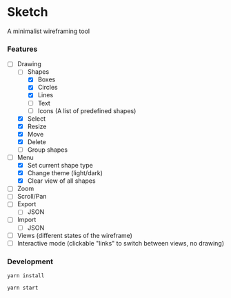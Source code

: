# Sketch
A minimalist wireframing tool

### Features
  * [ ] Drawing
    * [ ] Shapes
      * [x] Boxes
      * [x] Circles
      * [x] Lines
      * [ ] Text
      * [ ] Icons (A list of predefined shapes)
    * [x] Select
    * [x] Resize
    * [x] Move
    * [x] Delete
    * [ ] Group shapes
  * [ ] Menu
    * [x] Set current shape type
    * [x] Change theme (light/dark)
    * [x] Clear view of all shapes
  * [ ] Zoom
  * [ ] Scroll/Pan
  * [ ] Export
    * [ ] JSON
  * [ ] Import
    * [ ] JSON
  * [ ] Views (different states of the wireframe)
  * [ ] Interactive mode (clickable "links" to switch between views, no drawing)

### Development
`yarn install`

`yarn start`
